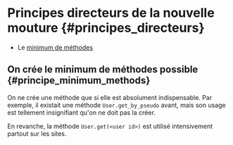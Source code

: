 # Principes directeurs de la nouvelle mouture {#principes_directeurs}


* Le [minimum de méthodes](#principe_minimum_methods)


## On crée le minimum de méthodes possible {#principe_minimum_methods}

On ne crée une méthode que si elle est absolument indispensable. Par exemple, il existait une méthode `User.get_by_pseudo` avant, mais son usage est tellement insignifiant qu'on ne doit pas la créer.

En revanche, la méthode `User.get(<user id>)` est utilisé intensivement partout sur les sites.
